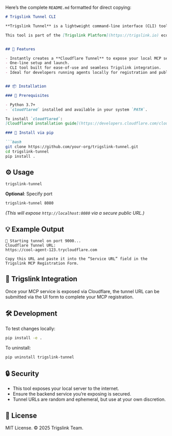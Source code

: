 Here’s the complete `README.md` formatted for direct copying:

```markdown
# Trigslink Tunnel CLI

**Trigslink Tunnel** is a lightweight command-line interface (CLI) tool that allows MCP (Model Context Protocol) service providers to expose their locally running services (e.g., `http://localhost:9000`) to the public internet via a secure Cloudflare tunnel.

This tool is part of the [Trigslink Platform](https://trigslink.io) ecosystem, enabling seamless Web3 + AI-powered agent deployment.


## 🚀 Features

- Instantly creates a **Cloudflare Tunnel** to expose your local MCP service.
- One-line setup and launch.
- CLI tool built for ease-of-use and seamless Trigslink integration.
- Ideal for developers running agents locally for registration and public access.


## 📦 Installation

### 🔹 Prerequisites

- Python 3.7+
- `cloudflared` installed and available in your system `PATH`.

To install `cloudflared`:  
[Cloudflared installation guide](https://developers.cloudflare.com/cloudflare-one/connections/connect-apps/install-and-setup/installation/)

### 🔹 Install via pip

```bash
git clone https://github.com/your-org/trigslink-tunnel.git
cd trigslink-tunnel
pip install .
```

## ⚙️ Usage

```bash
trigslink-tunnel
```

**Optional**: Specify port  
```bash
trigslink-tunnel 8080
```  
*(This will expose `http://localhost:8080` via a secure public URL.)*


## 💡 Example Output

```plaintext
🚀 Starting tunnel on port 9000...
Cloudflare Tunnel URL:
https://cool-agent-123.trycloudflare.com

Copy this URL and paste it into the “Service URL” field in the Trigslink MCP Registration Form.
```

## 🧩 Trigslink Integration

Once your MCP service is exposed via Cloudflare, the tunnel URL can be submitted via the UI form to complete your MCP registration.


## 🛠 Development

To test changes locally:
```bash
pip install -e .
```

To uninstall:
```bash
pip uninstall trigslink-tunnel
```

## 🔒 Security

- This tool exposes your local server to the internet.
- Ensure the backend service you’re exposing is secured.
- Tunnel URLs are random and ephemeral, but use at your own discretion.

## 📄 License

MIT License. © 2025 Trigslink Team.



```
